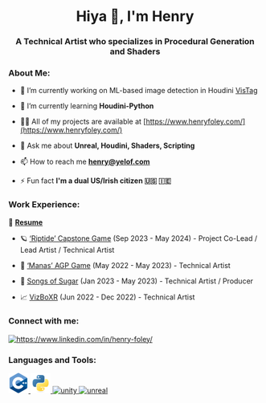 <h1 align="center">Hiya 👋, I'm Henry</h1>
<h3 align="center">A Technical Artist who specializes in Procedural Generation and Shaders</h3>

<h3 align="left">About Me:</h3>

- 🔭 I’m currently working on ML-based image detection in Houdini [VisTag](https://github.com/henryfoley/Houdini-Python)

- 🌱 I’m currently learning **Houdini-Python**

- 👨‍💻 All of my projects are available at [https://www.henryfoley.com/](https://www.henryfoley.com/)

- 💬 Ask me about **Unreal, Houdini, Shaders, Scripting**

- 📫 How to reach me **henry@yelof.com**
  
- ⚡ Fun fact **I'm a dual US/Irish citizen 🇺🇸 🇮🇪**

<h3 align="left">Work Experience:</h3>

📄 **[Resume](https://www.henryfoley.com/resume/)**

- 🪐 [‘Riptide’ Capstone Game](https://www.henryfoley.com/riptide/) (Sep 2023 -  May 2024) - Project Co-Lead / Lead Artist / Technical Artist

- 🐎 [‘Manas’ AGP Game](https://www.henryfoley.com/manas/) (May 2022 -  May 2023) - Technical Artist

- 🌴 [Songs of Sugar](https://www.henryfoley.com/songs-of-sugar/) (Jan 2023 -  May 2023) - Technical Artist / Producer

- 📈 [VizBoXR](https://www.henryfoley.com/vizboxr/) (Jun 2022 -  Dec 2022) - Technical Artist

<h3 align="left">Connect with me:</h3>
<p align="left">
<a href="https://linkedin.com/in/https://www.linkedin.com/in/henry-foley/" target="blank"><img align="center" src="https://raw.githubusercontent.com/rahuldkjain/github-profile-readme-generator/master/src/images/icons/Social/linked-in-alt.svg" alt="https://www.linkedin.com/in/henry-foley/" height="30" width="40" /></a>
</p>

<h3 align="left">Languages and Tools:</h3>
<p align="left"> <a href="https://www.w3schools.com/cpp/" target="_blank" rel="noreferrer"> <img src="https://raw.githubusercontent.com/devicons/devicon/master/icons/cplusplus/cplusplus-original.svg" alt="cplusplus" width="40" height="40"/> </a> <a href="https://www.python.org" target="_blank" rel="noreferrer"> <img src="https://raw.githubusercontent.com/devicons/devicon/master/icons/python/python-original.svg" alt="python" width="40" height="40"/> </a> <a href="https://unity.com/" target="_blank" rel="noreferrer"> <img src="https://www.vectorlogo.zone/logos/unity3d/unity3d-icon.svg" alt="unity" width="40" height="40"/> </a> <a href="https://unrealengine.com/" target="_blank" rel="noreferrer"> <img src="https://raw.githubusercontent.com/kenangundogan/fontisto/036b7eca71aab1bef8e6a0518f7329f13ed62f6b/icons/svg/brand/unreal-engine.svg" alt="unreal" width="40" height="40"/> </a> </p>

